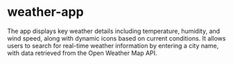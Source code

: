 # weather-app
The app displays key weather details including temperature, humidity, and wind speed, along with dynamic icons based on current conditions. It allows users to search for real-time weather information by entering a city name, with data retrieved from the Open Weather Map API.
